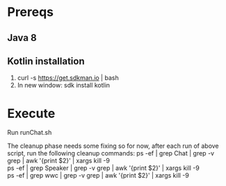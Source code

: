 # Prereqs
## Java 8
## Kotlin installation

1) curl -s https://get.sdkman.io | bash
2) In new window:
sdk install kotlin

# Execute
Run runChat.sh

The cleanup phase needs some fixing so for now, after each run of above script, run the following cleanup commands: 
ps -ef | grep Chat | grep -v grep | awk '{print $2}' | xargs kill -9  
ps -ef | grep Speaker | grep -v grep | awk '{print $2}' | xargs kill -9  
ps -ef | grep wwc | grep -v grep | awk '{print $2}' | xargs kill -9  

